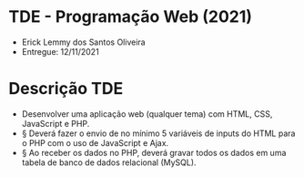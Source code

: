 # TDE - Programação Web (2021) 
- Erick Lemmy dos Santos Oliveira
- Entregue: 12/11/2021

# Descrição TDE 
- Desenvolver uma aplicação web (qualquer tema) com HTML, CSS, JavaScript e PHP.
- § Deverá fazer o envio de no mínimo 5 variáveis de inputs do HTML para o PHP com o uso de JavaScript e Ajax.
- § Ao receber os dados no PHP, deverá gravar todos os dados em uma tabela de banco de dados relacional (MySQL).
